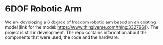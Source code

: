 # 6DOF Robotic Arm

We are developing a 6 degree of freedom robotic arm based on an existing model (link for the model: https://www.thingiverse.com/thing:3327968). The project is still in development. The repo contains information about the components that were used, the code and the hardware.
